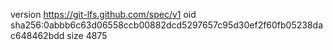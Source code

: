 version https://git-lfs.github.com/spec/v1
oid sha256:0abbb6c63d06558ccb00882dcd5297657c95d30ef2f60fb05238dac648462bdd
size 4875
